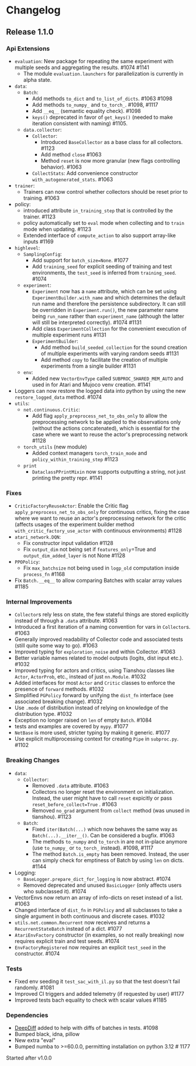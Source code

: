 # Changelog

## Release 1.1.0

### Api Extensions
- `evaluation`: New package for repeating the same experiment with multiple seeds and aggregating the results. #1074 #1141
  - The module `evaluation.launchers` for parallelization is currently in alpha state.
- `data`:
  - `Batch`:
    - Add methods `to_dict` and `to_list_of_dicts`. #1063 #1098
    - Add methods `to_numpy_` and `to_torch_`. #1098, #1117
    - Add `__eq__` (semantic equality check). #1098
    - `keys()` deprecated in favor of `get_keys()` (needed to make iteration consistent with naming) #1105.
  - `data.collector`:
    - `Collector`:
      - Introduced `BaseCollector` as a base class for all collectors. #1123
      - Add method `close` #1063
      - Method `reset` is now more granular (new flags controlling behavior). #1063
    - `CollectStats`: Add convenience constructor `with_autogenerated_stats`. #1063
- `trainer`:
  - Trainers can now control whether collectors should be reset prior to training. #1063
- policy:
  - introduced attribute `in_training_step` that is controlled by the trainer. #1123
  - policy automatically set to `eval` mode when collecting and to `train` mode when updating. #1123
  - Extended interface of `compute_action` to also support array-like inputs #1169
- `highlevel`:
  - `SamplingConfig`:
    - Add support for `batch_size=None`. #1077 
    - Add `training_seed` for explicit seeding of training and test environments, the `test_seed` is inferred from `training_seed`. #1074
  - `experiment`: 
     - `Experiment` now has a `name` attribute, which can be set using `ExperimentBuilder.with_name` and 
       which determines the default run name and therefore the persistence subdirectory.
       It can still be overridden in `Experiment.run()`, the new parameter name being `run_name` rather than
       `experiment_name` (although the latter will still be interpreted correctly). #1074 #1131
     - Add class `ExperimentCollection` for the convenient execution of multiple experiment runs #1131
     - `ExperimentBuilder`: 
         - Add method `build_seeded_collection` for the sound creation of multiple
           experiments with varying random seeds #1131
         - Add method `copy` to facilitate the creation of multiple experiments from a single builder #1131
  - `env`:
    - Added new `VectorEnvType` called `SUBPROC_SHARED_MEM_AUTO` and used in for Atari and Mujoco venv creation. #1141
- Loggers can now restore the logged data into python by using the new `restore_logged_data` method. #1074
- `utils`:
  - `net.continuous.Critic`:
    - Add flag `apply_preprocess_net_to_obs_only` to allow the
      preprocessing network to be applied to the observations only (without
      the actions concatenated), which is essential for the case where we want
      to reuse the actor's preprocessing network #1128
  - `torch_utils` (new module)
    - Added context managers `torch_train_mode` and `policy_within_training_step` #1123
  - `print`
    - `DataclassPPrintMixin` now supports outputting a string, not just printing the pretty repr. #1141

### Fixes
- `CriticFactoryReuseActor`: Enable the Critic flag `apply_preprocess_net_to_obs_only` for continuous critics, 
  fixing the case where we want to reuse an actor's preprocessing network for the critic (affects usages
  of the experiment builder method `with_critic_factory_use_actor` with continuous environments) #1128
- `atari_network.DQN`:
  - Fix constructor input validation #1128
  - Fix `output_dim` not being set if `features_only`=True and `output_dim_added_layer` is not None #1128
- `PPOPolicy`:
  - Fix `max_batchsize` not being used in `logp_old` computation inside `process_fn` #1168
- Fix `Batch.__eq__` to allow comparing Batches with scalar array values #1185

### Internal Improvements
- `Collector`s rely less on state, the few stateful things are stored explicitly instead of through a `.data` attribute. #1063
- Introduced a first iteration of a naming convention for vars in `Collector`s. #1063
- Generally improved readability of Collector code and associated tests (still quite some way to go). #1063
- Improved typing for `exploration_noise` and within Collector. #1063
- Better variable names related to model outputs (logits, dist input etc.). #1032
- Improved typing for actors and critics, using Tianshou classes like `Actor`, `ActorProb`, etc., 
instead of just `nn.Module`. #1032
- Added interfaces for most `Actor` and `Critic` classes to enforce the presence of `forward` methods. #1032
- Simplified `PGPolicy` forward by unifying the `dist_fn` interface (see associated breaking change). #1032
- Use `.mode` of distribution instead of relying on knowledge of the distribution type. #1032
- Exception no longer raised on `len` of empty `Batch`. #1084
- tests and examples are covered by `mypy`. #1077
- `NetBase` is more used, stricter typing by making it generic. #1077
- Use explicit multiprocessing context for creating `Pipe` in `subproc.py`. #1102

### Breaking Changes
- `data`:
  - `Collector`:
    - Removed `.data` attribute. #1063
    - Collectors no longer reset the environment on initialization. 
      Instead, the user might have to call `reset` expicitly or pass `reset_before_collect=True` . #1063
    - Removed `no_grad` argument from `collect` method (was unused in tianshou). #1123
  - `Batch`:
    - Fixed `iter(Batch(...)` which now behaves the same way as `Batch(...).__iter__()`. 
      Can be considered a bugfix. #1063
    - The methods `to_numpy` and `to_torch` in are not in-place anymore 
      (use `to_numpy_` or `to_torch_` instead). #1098, #1117
    - The method `Batch.is_empty` has been removed. Instead, the user can simply check for emptiness of Batch by using `len` on dicts. #1144
- Logging:
  - `BaseLogger.prepare_dict_for_logging` is now abstract. #1074
  - Removed deprecated and unused `BasicLogger` (only affects users who subclassed it). #1074
- VectorEnvs now return an array of info-dicts on reset instead of a list. #1063
- Changed interface of `dist_fn` in `PGPolicy` and all subclasses to take a single argument in both
continuous and discrete cases. #1032
- `utils.net.common.Recurrent` now receives and returns a `RecurrentStateBatch` instead of a dict. #1077
- `AtariEnvFactory` constructor (in examples, so not really breaking) now requires explicit train and test seeds. #1074
- `EnvFactoryRegistered` now requires an explicit `test_seed` in the constructor. #1074


### Tests
- Fixed env seeding it `test_sac_with_il.py` so that the test doesn't fail randomly. #1081
- Improved CI triggers and added telemetry (if requested by user) #1177
- Improved tests bach equality to check with scalar values #1185

### Dependencies
- [DeepDiff](https://github.com/seperman/deepdiff) added to help with diffs of batches in tests. #1098
- Bumped black, idna, pillow
- New extra "eval"
- Bumped numba to >=60.0.0, permitting installation on python 3.12 # 1177

Started after v1.0.0
